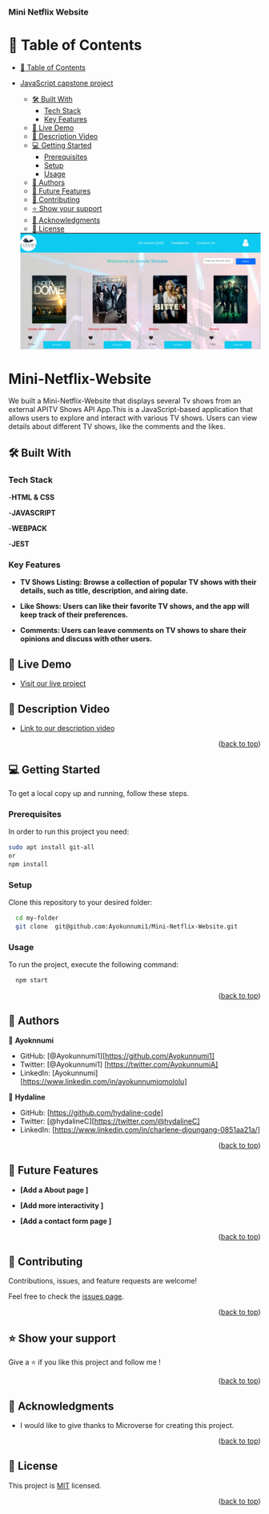 <a name="readme-top"></a>

<div>
  <h3><b>Mini Netflix Website</b></h3>

# 📗 Table of Contents

- [📗 Table of Contents](#-table-of-contents)
- [JavaScript capstone project ](#javascript-capstone-project-)

  - [🛠 Built With ](#-built-with-)
    - [Tech Stack ](#tech-stack-)
    - [Key Features ](#key-features-)
  - [🚀 Live Demo ](#-live-demo-)
  - [🚀 Description Video](#-description-video)
  - [💻 Getting Started ](#-getting-started-)
    - [Prerequisites](#prerequisites)
    - [Setup](#setup)
    - [Usage](#usage)
  - [👥 Authors ](#-authors-)
  - [🔭 Future Features ](#-future-features-)
  - [🤝 Contributing ](#-contributing-)
  - [⭐️ Show your support ](#️-show-your-support-)
  - [🙏 Acknowledgments ](#-acknowledgments-)
  - [📝 License ](#-license-)

  <img src="./src/asset/img/miniNetflix.png" width="auto">

# Mini-Netflix-Website <a name="about-project"></a>

We built a Mini-Netflix-Website that displays several Tv shows from an external APITV Shows API App.This is a JavaScript-based application that allows users to explore and interact with various TV shows. Users can view details about different TV shows, like the comments and the likes.

## 🛠 Built With <a name="built-with"></a>

### Tech Stack <a name="tech-stack"></a>

-**HTML & CSS**

-**JAVASCRIPT**

-**WEBPACK**

-**JEST**

### Key Features <a name="key-features"></a>

- **TV Shows Listing: Browse a collection of popular TV shows with their details, such as title, description, and airing date.**

- **Like Shows: Users can like their favorite TV shows, and the app will keep track of their preferences.**

- **Comments: Users can leave comments on TV shows to share their opinions and discuss with other users.**

## 🚀 Live Demo <a name="live-demo"></a>

- [Visit our live project](https://ayokunnumi1.github.io/Mini-Netflix-Website/dist/)

## 🚀 Description Video<a name="video-demo"></a>

- [Link to our description video](https://drive.google.com/file/d/1R0hGaFBCQyLNcjHi9UiPW7q_iTIgv7Uy/view?usp=sharing)

<p align="right">(<a href="#readme-top">back to top</a>)</p>

<!-- GETTING STARTED -->

## 💻 Getting Started <a name="getting-started"></a>

To get a local copy up and running, follow these steps.

### Prerequisites

In order to run this project you need:

```sh
sudo apt install git-all
or
npm install
```

### Setup

Clone this repository to your desired folder:

```sh
  cd my-folder
  git clone  git@github.com:Ayokunnumi1/Mini-Netflix-Website.git
```

### Usage

To run the project, execute the following command:

```sh
  npm start
```

<p align="right">(<a href="#readme-top">back to top</a>)</p>

## 👥 Authors <a name="authors"></a>

👤 **Ayoknnumi**

- GitHub: [@Ayokunnumi1][https://github.com/Ayokunnumi1]
- Twitter: [@Ayokunnumi1] [https://twitter.com/AyokunnumiA]
- LinkedIn: [Ayokunnumi] [https://www.linkedin.com/in/ayokunnumiomololu]

👤 **Hydaline**

- GitHub: [https://github.com/hydaline-code]
- Twitter: [@hydalineC][https://twitter.com/@hydalineC]
- LinkedIn: [https://www.linkedin.com/in/charlene-djoungang-0851aa21a/]

<p align="right">(<a href="#readme-top">back to top</a>)</p>

## 🔭 Future Features <a name="future-features"></a>

- **[Add a About page ]**

- **[Add more interactivity ]**

- **[Add a contact form page ]**

<p align="right">(<a href="#readme-top">back to top</a>)</p>

<!-- CONTRIBUTING -->

## 🤝 Contributing <a name="contributing"></a>

Contributions, issues, and feature requests are welcome!

Feel free to check the [issues page](https://github.com/Ayokunnumi1/Mini-Netflix-Website/issues).

<p align="right">(<a href="#readme-top">back to top</a>)</p>

<!-- SUPPORT -->

## ⭐️ Show your support <a name="support"></a>

Give a ⭐️ if you like this project and follow me !

<p align="right">(<a href="#readme-top">back to top</a>)</p>

<!-- ACKNOWLEDGEMENTS -->

## 🙏 Acknowledgments <a name="acknowledgements"></a>

- I would like to give thanks to Microverse for creating this project.

<p align="right">(<a href="#readme-top">back to top</a>)</p>

<!-- LICENSE -->

## 📝 License <a name="license"></a>

This project is [MIT](https://github.com/Ayokunnumi1) licensed.

<p align="right">(<a href="#readme-top">back to top</a>)</p>
